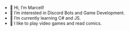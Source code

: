 - 👋 Hi, I’m Marcell!
- 👀 I’m interested in Discord Bots and Game Development.
- 🌱 I’m currently learning C# and JS.
- 💞️ I like to play video games and read comics.

<!---
13Marcee13/13Marcee13 is a ✨ special ✨ repository because its `README.md` (this file) appears on your GitHub profile.
You can click the Preview link to take a look at your changes.
--->
